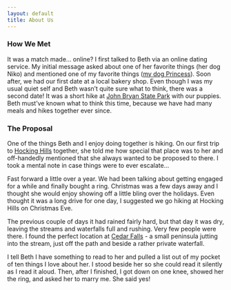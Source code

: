 ```yaml
---
layout: default
title: About Us
---
```


### How We Met

It was a match made… online? I first talked to Beth via an online dating service. My initial message asked about one of her favorite things (her dog Niko) and mentioned one of my favorite things ([my dog Princess](http://www.puppy-snuggles.com/blog/puppy-profile-princess/)).  Soon after, we had our first date at a local bakery shop. Even though I was my usual quiet self and Beth wasn’t quite sure what to think, there was a second date!  It was a short hike at [John Bryan State Park](http://parks.ohiodnr.gov/johnbryan) with our puppies.  Beth must’ve known what to think this time, because we have had many meals and hikes together ever since.

### The Proposal

One of the things Beth and I enjoy doing together is hiking. On our first trip to [Hocking Hills](https://www.hockinghills.com/) together, she told me how special that place was to her and off-handedly mentioned that she always wanted to be proposed to there. I took a mental note in case things were to ever escalate...

Fast forward a little over a year. We had been talking about getting engaged for a while and finally bought a ring. Christmas was a few days away and I thought she would enjoy showing off a little bling over the holidays.  Even thought it was a long drive for one day, I suggested we go hiking at Hocking Hills on Christmas Eve.

The previous couple of days it had rained fairly hard, but that day it was dry, leaving the streams and waterfalls full and rushing. Very few people were there. I found the perfect location at [Cedar Falls](https://www.hockinghills.com/cedar_falls.html) - a small peninsula jutting into the stream, just off the path and beside a rather private waterfall.

I tell Beth I have something to read to her and pulled a list out of my pocket of ten things I love about her.  I stood beside her so she could read it silently as I read it aloud. Then, after I finished, I got down on one knee, showed her the ring, and asked her to marry me.  She said yes!